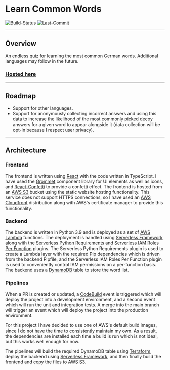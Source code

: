 # Learn Common Words

![Build-Status](https://s3.eu-west-1.amazonaws.com/learn-common-words.net/build-status.svg?)
[![Last-Commit](https://img.shields.io/github/last-commit/Oliver-Bilbie/learn-common-words)](https://github.com/Oliver-Bilbie/learn-common-words/blob/main/CHANGELOG.md)

---

## Overview

An endless quiz for learning the most common German words. Additional languages may follow in the future.

### [Hosted here](https://learn-common-words.net)

---

## Roadmap

-   Support for other languages.
-   Support for anonymously collecting incorrect answers and using this data to increase the likelihood of the most commonly picked decoy answers for a given word to appear alongside it (data collection will be opt-in because I respect user privacy).

---

## Architecture

### Frontend

The frontend is written using [React](https://reactjs.org/) with the code written in TypeScript. I have used the [Grommet](https://v2.grommet.io/) component library for UI elements as well as icons, and [React-Confetti](https://www.npmjs.com/package/react-confetti) to provide a confetti effect.
The frontend is hosted from an [AWS S3](https://aws.amazon.com/s3/) bucket using the static website hosting functionality. This service does not support HTTPS connections, so I have used an [AWS Cloudfront](https://aws.amazon.com/cloudfront/) distribution along with AWS's certificate manager to provide this functionality.

### Backend

The backend is written in Python 3.9 and is deployed as a set of [AWS Lambda](https://aws.amazon.com/lambda/) functions. The deployment is handled using [Serverless Framework](https://www.serverless.com/framework/) along with the [Serverless Python Requirements](https://www.serverless.com/plugins/serverless-python-requirements) and [Serverless IAM Roles Per Function](https://www.serverless.com/plugins/serverless-iam-roles-per-function) plugins. The Serverless Python Requirements plugin is used to create a Lambda layer with the required Pip dependencies which is driven from the backend Pipfile, and the Serverless IAM Roles Per Function plugin is used to conveniently control IAM permissions on a per-function basis.
The backend uses a [DynamoDB](https://aws.amazon.com/dynamodb/) table to store the word list.

### Pipelines

When a PR is created or updated, a [CodeBuild](https://aws.amazon.com/codebuild/) event is triggered which will deploy the project into a development environment, and a second event which will run the unit and integration tests. A merge into the main branch will trigger an event which will deploy the project into the production environment.

For this project I have decided to use one of AWS's default build images, since I do not have the time to consistently maintain my own. As a result, the dependencies are installed each time a build is run which is not ideal, but this works well enough for now.

The pipelines will build the required DynamoDB table using [Terraform](https://www.terraform.io/), deploy the backend using [Serverless Framework](https://www.serverless.com/framework/), and then finally build the frontend and copy the files to [AWS S3](https://aws.amazon.com/s3/).
